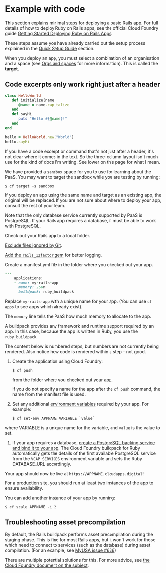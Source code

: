 # Example with code


This section explains minimal steps for deploying a basic Rails app. For full details of how to deploy Ruby on Rails apps, see the official Cloud Foundry guide [Getting Started Deploying Ruby on Rails Apps](http://docs.cloudfoundry.org/buildpacks/ruby/gsg-ror.html). 


These steps assume you have already carried out the setup process explained in the [Quick Setup Guide](/getting_started/quick_setup_guide) section.

When you deploy an app, you must select a combination of an organisation and a space (see [Orgs and spaces](/deploying_apps/orgs_spaces_targets) for more information). This is called the **target**.

## Code excerpts only work right just after a header

```ruby
class HelloWorld
   def initialize(name)
      @name = name.capitalize
   end
   def sayHi
      puts "Hello #{@name}!"
   end
end

hello = HelloWorld.new("World")
hello.sayHi
```

<aside class="note">If you have a code excerpt or command that's not just after a header, it's not clear where it comes in the text. So the three-column layout isn't much use for the kind of docs I'm writing. See lower on this page for what I mean.</aside>

We have provided a ``sandbox`` space for you to use for learning about the PaaS. You may want to target the sandbox while you are testing by running:

``$ cf target -s sandbox``

<aside class="warning">If you deploy an app using the same name and target as an existing app, the original will be replaced. If you are not sure about where to deploy your app, consult the rest of your team.</aside>

Note that the only database service currently supported by PaaS is PostgreSQL. If your Rails app requires a database, it must be able to work with PostgreSQL.

Check out your Rails app to a local folder.

[Exclude files ignored by Git](/deploying_apps/excluding_files/).

[Add the `rails_12factor` gem](https://github.com/heroku/rails_12factor#install) for better logging.

Create a manifest.yml file in the folder where you checked out your app.

```ruby
---
    applications:
    - name: my-rails-app
      memory: 256M
      buildpack: ruby_buildpack
```

Replace ``my-rails-app`` with a unique name for your app. (You can use ``cf apps`` to see apps which already exist).

The `memory` line tells the PaaS how much memory to allocate to the app.

A buildpack provides any framework and runtime support required by an app. In this case, because the app is written in Ruby, you use the ``ruby_buildpack``.

<aside class="note">The content below is numbered steps, but numbers are not currently being rendered. Also notice how code is rendered within a step - not good.</aside>

1. Create the application using Cloud Foundry:

    ```
    $ cf push  
    ```

    from the folder where you checked out your app.

    If you do not specify a name for the app after the ``cf push`` command, the name from the manifest file is used.

1. Set any additional [environment variables](//deploying_apps/#setting-environment-variables/) required by your app. For example:

    ```
    $ cf set-env APPNAME VARIABLE `value`
    ```

where VARIABLE is a unique name for the variable, and `value` is the value to set.

1. If your app requires a database, [create a PostgreSQL backing service and bind it to your app](/deploying_services/postgres/). 
    The Cloud Foundry buildpack for Ruby automatically gets the details of the first available PostgreSQL service from the ``VCAP_SERVICES`` environment variable and sets the Ruby DATABASE_URL accordingly.

Your app should now be live at `https://APPNAME.cloudapps.digital`!

For a production site, you should run at least two instances of the app to ensure availability.

You can add another instance of your app by running:

``$ cf scale APPNAME -i 2``

## Troubleshooting asset precompilation

By default, the Rails buildpack performs asset precompilation during the staging phase. This is fine for
most Rails apps, but it won't work for those which need to connect to services (such as the database)
during asset compilation. (For an example, see [MyUSA issue #636](https://github.com/18F/myusa/issues/636))

There are multiple potential solutions for this. For more advice, see
[the Cloud Foundry document on the subject](https://docs.cloudfoundry.org/buildpacks/ruby/ruby-tips.html#precompile).
